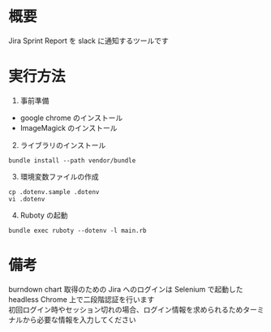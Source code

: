 # 概要
Jira Sprint Report を slack に通知するツールです

# 実行方法

1. 事前準備
  - google chrome のインストール
  - ImageMagick のインストール
2. ライブラリのインストール
```
bundle install --path vendor/bundle
```
3. 環境変数ファイルの作成
```
cp .dotenv.sample .dotenv
vi .dotenv
```
4. Ruboty の起動
```
bundle exec ruboty --dotenv -l main.rb
```

# 備考
burndown chart 取得のための Jira へのログインは Selenium で起動した headless Chrome 
上で二段階認証を行います  
初回ログイン時やセッション切れの場合、ログイン情報を求められるためターミナルから必要な情報を入力してください
